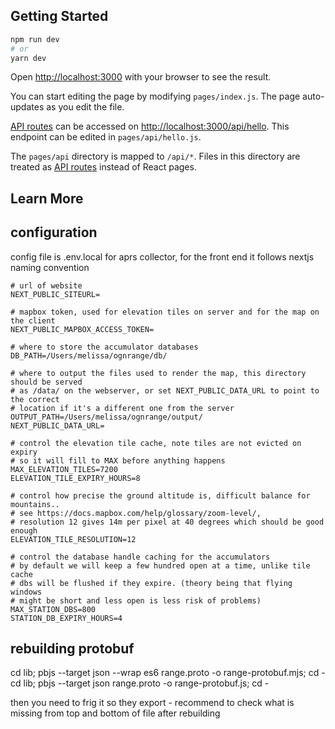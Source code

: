 
## Getting Started


```bash
npm run dev
# or
yarn dev
```

Open [http://localhost:3000](http://localhost:3000) with your browser to see the result.

You can start editing the page by modifying `pages/index.js`. The page auto-updates as you edit the file.

[API routes](https://nextjs.org/docs/api-routes/introduction) can be accessed on [http://localhost:3000/api/hello](http://localhost:3000/api/hello). This endpoint can be edited in `pages/api/hello.js`.

The `pages/api` directory is mapped to `/api/*`. Files in this directory are treated as [API routes](https://nextjs.org/docs/api-routes/introduction) instead of React pages.

## Learn More


## configuration

config file is .env.local for aprs collector, for the front end it follows nextjs naming convention

````
# url of website
NEXT_PUBLIC_SITEURL=

# mapbox token, used for elevation tiles on server and for the map on the client
NEXT_PUBLIC_MAPBOX_ACCESS_TOKEN=

# where to store the accumulator databases
DB_PATH=/Users/melissa/ognrange/db/

# where to output the files used to render the map, this directory should be served
# as /data/ on the webserver, or set NEXT_PUBLIC_DATA_URL to point to the correct
# location if it's a different one from the server
OUTPUT_PATH=/Users/melissa/ognrange/output/
NEXT_PUBLIC_DATA_URL=

# control the elevation tile cache, note tiles are not evicted on expiry 
# so it will fill to MAX before anything happens
MAX_ELEVATION_TILES=7200
ELEVATION_TILE_EXPIRY_HOURS=8

# control how precise the ground altitude is, difficult balance for mountains..
# see https://docs.mapbox.com/help/glossary/zoom-level/,
# resolution 12 gives 14m per pixel at 40 degrees which should be good enough
ELEVATION_TILE_RESOLUTION=12

# control the database handle caching for the accumulators
# by default we will keep a few hundred open at a time, unlike tile cache
# dbs will be flushed if they expire. (theory being that flying windows
# might be short and less open is less risk of problems)
MAX_STATION_DBS=800
STATION_DB_EXPIRY_HOURS=4
````


## rebuilding protobuf

cd lib; pbjs --target json --wrap es6 range.proto -o range-protobuf.mjs; cd -
cd lib; pbjs --target json range.proto -o range-protobuf.js; cd -

then you need to frig it so they export - recommend to check what is missing from top and bottom of file after rebuilding

